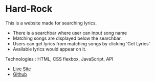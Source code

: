 # Hard-Rock

This is a website made for searching lyrics.

* There is a searchbar where user can input song name
* Matching songs are displayed below the searchbar.
* Users can get lyrics from matching songs by clicking 'Get Lyrics'
* Available lyrics would appear on it.

Technologies : HTML, CSS flexbox, JavaScript, API

* [Live Site](https://masfikalam.github.io/Hard-Rock)
* [Github](https://github.com/masfikalam/Hard-Rock)
